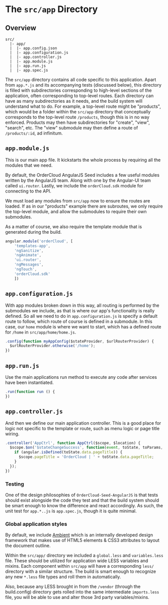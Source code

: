 # The `src/app` Directory

## Overview

```
src/
  |- app/
  |  |- app.config.json
  |  |- app.configuration.js
  |  |- app.controller.js
  |  |- app.module.js
  |  |- app.run.js
  |  |- app.spec.js
```

The `src/app` directory contains all code specific to this application. Apart
from `app.*.js` and its accompanying tests (discussed below), this directory is
filled with subdirectories corresponding to high-level sections of the
application, often corresponding to top-level routes. Each directory can have as
many subdirectories as it needs, and the build system will understand what to
do. For example, a top-level route might be "products", which would be a folder
within the `src/app` directory that conceptually corresponds to the top-level
route `/products`, though this is in no way enforced. Products may then have
subdirectories for "create", "view", "search", etc. The "view" submodule may
then define a route of `/products/:id`, ad infinitum.

## `app.module.js`

This is our main app file. It kickstarts the whole process by
requiring all the modules that we need.

By default, the OrderCloud AngularJS Seed includes a few useful modules written
by the AngularJS team. Along with one by the Angular-UI team called `ui.router`.
Lastly, we include the `orderCloud.sdk` module for connecting to the API.

We must load any modules from `src/app` now to ensure the routes are loaded. If
as in our "products" example there are subroutes, we only require the top-level
module, and allow the submodules to require their own submodules.

As a matter of course, we also require the template module that is generated
during the build.

```js
angular.module('orderCloud', [
    'templates-app',
	'ngSanitize',
	'ngAnimate',
	'ui.router',
	'ngMessages',
	'ngTouch',
	'orderCloud.sdk'
	])
```

## `app.configuration.js`

With app modules broken down in this way, all routing is performed by the
submodules we include, as that is where our app's functionality is really
defined.  So all we need to do in `app.configuration.js` is specify a default route to follow,
which route of course is defined in a submodule. In this case, our `home` module
is where we want to start, which has a defined route for `/home` in
`src/app/home/home.js`.

```js
.config(function myAppConfig($stateProvider, $urlRouterProvider) {
  $urlRouterProvider.otherwise('/home');
})
```

## `app.run.js`

Use the main applications run method to execute any code after services
have been instantiated.

```js
.run(function run () {
})
```

## `app.controller.js`

And then we define our main application controller. This is a good place for logic
not specific to the template or route, such as menu logic or page title wiring.

```js
.controller('AppCtrl', function AppCtrl($scope, $location) {
  $scope.$on('$stateChangeSuccess', function(event, toState, toParams, fromState, fromParams){
    if (angular.isDefined(toState.data.pageTitle)) {
      $scope.pageTitle = 'OrderCloud | ' + toState.data.pageTitle;
    }
  });
})
```

### Testing

One of the design philosophies of `OrderCloud-Seed-AngularJS` is that tests should exist
alongside the code they test and that the build system should be smart enough to
know the difference and react accordingly. As such, the unit test for `app.*..js`
is `app.spec.js`, though it is quite minimal.

### Global application styles

By default, we include [Ambient](http://ionlyseespots.github.io/ambient-design/index.html) which is an internally developed design framework that makes use of HTML5 elements & CSS3 attributes to layout the document outline.

Within the `src/app/` directory we included a `global.less` and `variables.less` file.
These should be utilized for application wide LESS variables and mixins.  Each component
within `src/app` will have a corresponding `less/` directory with a similar structure.
The build is smart enough to recognize any new `*.less` file types and roll them in
automatically.

Also, because any LESS brought in from the `/vendor` (through the build.config) directory
gets rolled into the same intermediate `imports.less` file, you will be able to use
and alter those 3rd party variables/mixins.
